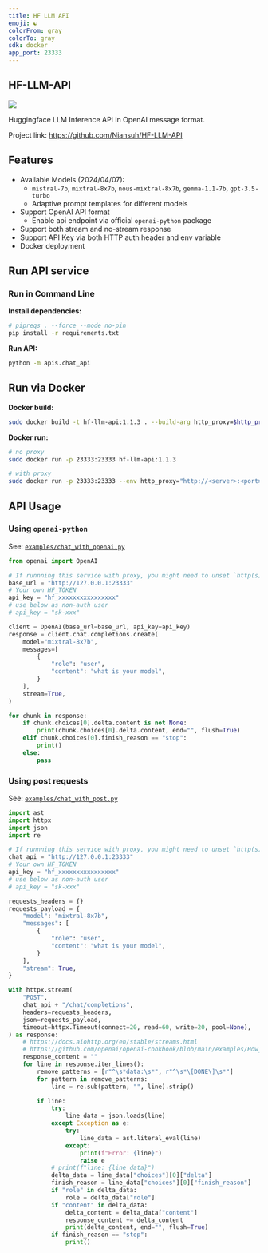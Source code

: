 ```yaml
---
title: HF LLM API
emoji: ☯️
colorFrom: gray
colorTo: gray
sdk: docker
app_port: 23333
---
```


## HF-LLM-API

![](https://img.shields.io/github/v/release/Niansuh/HF-LLM-API?label=HF-LLM-API&color=blue&cacheSeconds=60)

Huggingface LLM Inference API in OpenAI message format.

Project link: https://github.com/Niansuh/HF-LLM-API

## Features

- Available Models (2024/04/07):
  - `mistral-7b`, `mixtral-8x7b`, `nous-mixtral-8x7b`, `gemma-1.1-7b`, `gpt-3.5-turbo`
  - Adaptive prompt templates for different models
- Support OpenAI API format
  - Enable api endpoint via official `openai-python` package
- Support both stream and no-stream response
- Support API Key via both HTTP auth header and env variable
- Docker deployment

## Run API service

### Run in Command Line

**Install dependencies:**

```bash
# pipreqs . --force --mode no-pin
pip install -r requirements.txt
```

**Run API:**

```bash
python -m apis.chat_api
```

## Run via Docker

**Docker build:**

```bash
sudo docker build -t hf-llm-api:1.1.3 . --build-arg http_proxy=$http_proxy --build-arg https_proxy=$https_proxy
```

**Docker run:**

```bash
# no proxy
sudo docker run -p 23333:23333 hf-llm-api:1.1.3

# with proxy
sudo docker run -p 23333:23333 --env http_proxy="http://<server>:<port>" hf-llm-api:1.1.3
```

## API Usage

### Using `openai-python`

See: [`examples/chat_with_openai.py`](https://github.com/Niansuh/HF-LLM-API/blob/main/examples/chat_with_openai.py)

```py
from openai import OpenAI

# If runnning this service with proxy, you might need to unset `http(s)_proxy`.
base_url = "http://127.0.0.1:23333"
# Your own HF_TOKEN
api_key = "hf_xxxxxxxxxxxxxxxx"
# use below as non-auth user
# api_key = "sk-xxx"

client = OpenAI(base_url=base_url, api_key=api_key)
response = client.chat.completions.create(
    model="mixtral-8x7b",
    messages=[
        {
            "role": "user",
            "content": "what is your model",
        }
    ],
    stream=True,
)

for chunk in response:
    if chunk.choices[0].delta.content is not None:
        print(chunk.choices[0].delta.content, end="", flush=True)
    elif chunk.choices[0].finish_reason == "stop":
        print()
    else:
        pass
```

### Using post requests

See: [`examples/chat_with_post.py`](https://github.com/Niansuh/HF-LLM-API/blob/main/examples/chat_with_post.py)


```py
import ast
import httpx
import json
import re

# If runnning this service with proxy, you might need to unset `http(s)_proxy`.
chat_api = "http://127.0.0.1:23333"
# Your own HF_TOKEN
api_key = "hf_xxxxxxxxxxxxxxxx"
# use below as non-auth user
# api_key = "sk-xxx"

requests_headers = {}
requests_payload = {
    "model": "mixtral-8x7b",
    "messages": [
        {
            "role": "user",
            "content": "what is your model",
        }
    ],
    "stream": True,
}

with httpx.stream(
    "POST",
    chat_api + "/chat/completions",
    headers=requests_headers,
    json=requests_payload,
    timeout=httpx.Timeout(connect=20, read=60, write=20, pool=None),
) as response:
    # https://docs.aiohttp.org/en/stable/streams.html
    # https://github.com/openai/openai-cookbook/blob/main/examples/How_to_stream_completions.ipynb
    response_content = ""
    for line in response.iter_lines():
        remove_patterns = [r"^\s*data:\s*", r"^\s*\[DONE\]\s*"]
        for pattern in remove_patterns:
            line = re.sub(pattern, "", line).strip()

        if line:
            try:
                line_data = json.loads(line)
            except Exception as e:
                try:
                    line_data = ast.literal_eval(line)
                except:
                    print(f"Error: {line}")
                    raise e
            # print(f"line: {line_data}")
            delta_data = line_data["choices"][0]["delta"]
            finish_reason = line_data["choices"][0]["finish_reason"]
            if "role" in delta_data:
                role = delta_data["role"]
            if "content" in delta_data:
                delta_content = delta_data["content"]
                response_content += delta_content
                print(delta_content, end="", flush=True)
            if finish_reason == "stop":
                print()

```
